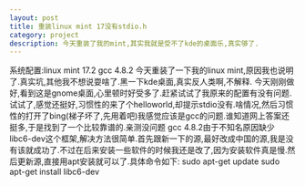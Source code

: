 ```yaml
---
layout: post
title: 重装linux mint 17没有stdio.h
category: project
description: 今天重装了我的mint,其实我就是受不了kde的桌面乐,真实够了.
---
```

系统配置:linux mint 17.2 gcc 4.8.2
    今天重装了一下我的linux mint,原因我也说明了.真实坑,其他我不想说耍啥了.黑一下kde桌面,真实反人类啊,不解释.
    今天刚刚做好,看到这是gnome桌面,心里顿时好受多了.赶紧试试了我原来的配置有没有问题.试试了,感觉还挺好,习惯性的来了个helloworld,却提示stdio没有.啥情况,然后习惯性的打开了bing(梯子坏了,先用着吧)我感觉应该是gcc的问题.谁知道网上答案还挺多,于是找到了一个比较靠谱的.亲测没问题
    gcc 4.8.2由于不知名原因缺少libc6-dev这个框架,解决方法很简单.首先跟新一下的源,最好改成中国的源,我是没有该就成功了.不过在后来安装一些软件的时候我还是改了,因为安装软件真是慢.然后更新源,直接用apt安装就可以了.具体命令如下:
    sudo apt-get update
    sudo apt-get install libc6-dev
